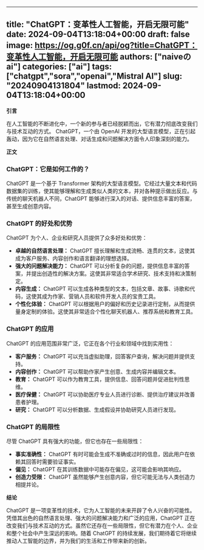 
---
title: "ChatGPT：变革性人工智能，开启无限可能"
date: 2024-09-04T13:18:04+00:00
draft: false
image: https://og.g0f.cn/api/og?title=ChatGPT：变革性人工智能，开启无限可能
authors: ["naiveのai"]
categories: ["ai"]
tags: ["chatgpt","sora","openai","Mistral AI"]
slug: "20240904131804"
lastmod: 2024-09-04T13:18:04+00:00
---
**引言**

在人工智能的不断进化中，一个新的参与者已经脱颖而出，它有潜力彻底改变我们与技术互动的方式。 ChatGPT，一个由 OpenAI 开发的大型语言模型，正在引起轰动，因为它在自然语言处理、对话生成和问题解决方面令人印象深刻的能力。

**正文**

### ChatGPT：它是如何工作的？

ChatGPT 是一个基于 Transformer 架构的大型语言模型。它经过大量文本和代码数据集的训练，使其能够理解和生成类似人类的文本，并对各种提示做出反应。与传统的聊天机器人不同，ChatGPT 能够进行深入的对话、提供信息丰富的答案，甚至生成创意内容。

### ChatGPT 的好处和优势

ChatGPT 为个人、企业和研究人员提供了众多好处和优势：

- **卓越的自然语言处理：** ChatGPT 擅长理解和生成流畅、连贯的文本，这使其成为客户服务、内容创作和语言翻译的理想选择。
- **强大的问题解决能力：** ChatGPT 可以分析复杂的问题，提供信息丰富的答案，并提出创造性的解决方案。这使其非常适合学术研究、技术支持和决策制定。
- **内容生成：** ChatGPT 可以生成各种类型的文本，包括文章、故事、诗歌和代码，这使其成为作家、营销人员和软件开发人员的宝贵工具。
- **个性化体验：** ChatGPT 可以根据用户的偏好和历史记录进行定制，从而提供量身定制的体验。这使其非常适合个性化聊天机器人、推荐系统和教育工具。

### ChatGPT 的应用

ChatGPT 的应用范围非常广泛，它正在各个行业和领域中找到实用性：

- **客户服务：** ChatGPT 可以充当虚拟助理，回答客户查询，解决问题并提供支持。
- **内容创作：** ChatGPT 可以帮助作家产生创意、生成内容并编辑文本。
- **教育：** ChatGPT 可以作为教育工具，提供信息、回答问题并促进批判性思维。
- **医疗保健：** ChatGPT 可以协助医疗专业人员进行诊断、提供治疗建议并改善患者护理。
- **研究：** ChatGPT 可以分析数据、生成假设并协助研究人员进行发现。

### ChatGPT 的局限性

尽管 ChatGPT 具有强大的功能，但它也存在一些局限性：

- **事实准确性：** ChatGPT 有时可能会生成不准确或过时的信息，因此用户在依赖其回答时需要验证事实。
- **偏见：** ChatGPT 在其训练数据中可能存在偏见，这可能会影响其响应。
- **创造力受限：** ChatGPT 虽然能够产生创意内容，但它可能无法与人类创造力相提并论。

**结论**

ChatGPT 是一项变革性的技术，它为人工智能的未来开辟了令人兴奋的可能性。凭借其出色的自然语言处理、强大的问题解决能力和广泛的应用，ChatGPT 正在改变我们与技术互动的方式。虽然它还存在一些局限性，但它有潜力在个人、企业和整个社会中产生深远的影响。随着 ChatGPT 的持续发展，我们期待着它将继续推动人工智能的边界，并为我们的生活和工作带来新的创新。